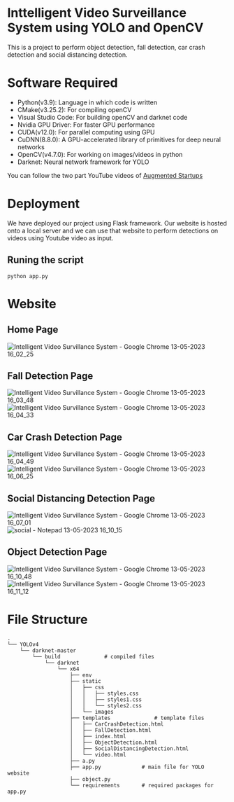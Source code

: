 # Inttelligent Video Surveillance System using YOLO and OpenCV

This is a project to perform object detection, fall detection, car crash detection and social distancing detection.

# Software Required
- Python(v3.9): Language in which code is written
- CMake(v3.25.2): For compiling openCV
- Visual Studio Code: For building openCV and darknet code
- Nvidia GPU Driver: For faster GPU performance
- CUDA(v12.0): For parallel computing using GPU
- CuDNN(8.8.0): A GPU-accelerated library of primitives for deep neural networks
- OpenCV(v4.7.0): For working on images/videos in python
- Darknet: Neural network framework for YOLO

You can follow the two part YouTube videos of [Augmented Startups](https://www.youtube.com/watch?v=5pYh1rFnNZs&ab_channel=AugmentedStartups)

# Deployment
We have deployed our project using Flask framework. Our website is hosted onto a local server and we can use that website to perform detections
on videos using Youtube video as input.

## Runing the script
```
python app.py
```

# Website

## Home Page

![Intelligent Video Survillance System - Google Chrome 13-05-2023 16_02_25](https://github.com/anubhavshail/Video_analyzer/assets/75006992/9d804ec4-5de1-4bdf-a9ef-671a03284c31)


## Fall Detection Page

![Intelligent Video Survillance System - Google Chrome 13-05-2023 16_03_48](https://github.com/anubhavshail/Video_analyzer/assets/75006992/8b902dcc-8019-4dfd-8e68-afe869c021b9)
![Intelligent Video Survillance System - Google Chrome 13-05-2023 16_04_33](https://github.com/anubhavshail/Video_analyzer/assets/75006992/ef993998-5f9b-4ea7-b987-63bc54f76b2c)


## Car Crash Detection Page

![Intelligent Video Survillance System - Google Chrome 13-05-2023 16_04_49](https://github.com/anubhavshail/Video_analyzer/assets/75006992/d286b8b5-1cd4-427d-951b-6dd5f847c1f2)
![Intelligent Video Survillance System - Google Chrome 13-05-2023 16_06_25](https://github.com/anubhavshail/Video_analyzer/assets/75006992/dd4d08b6-12e9-4141-9c65-551583380141)


## Social Distancing Detection Page

![Intelligent Video Survillance System - Google Chrome 13-05-2023 16_07_01](https://github.com/anubhavshail/Video_analyzer/assets/75006992/412ae985-3275-409a-a214-cf39f94dc80a)
![social - Notepad 13-05-2023 16_10_15](https://github.com/anubhavshail/Video_analyzer/assets/75006992/a90eaf84-1fdf-4dc4-bf8b-9dc53fa62be5)


## Object Detection Page

![Intelligent Video Survillance System - Google Chrome 13-05-2023 16_10_48](https://github.com/anubhavshail/Video_analyzer/assets/75006992/ba7cfedc-399e-4e35-b8c3-850619efe319)
![Intelligent Video Survillance System - Google Chrome 13-05-2023 16_11_12](https://github.com/anubhavshail/Video_analyzer/assets/75006992/b0abde0a-595b-427b-9fc0-1a4e9f569b34)

# File Structure
```
.
└── YOLOv4
    └── darknet-master
        └── build              # compiled files
            └── darknet
                └── x64
                    ├── env
                    ├── static
                    │   ├── css
                    │   │   ├── styles.css
                    │   │   ├── styles1.css
                    │   │   └── styles2.css
                    │   └── images
                    ├── templates              # template files
                    │   ├── CarCrashDetection.html
                    │   ├── FallDetection.html
                    │   ├── index.html
                    │   ├── ObjectDetection.html
                    │   ├── SocialDistancingDetection.html
                    │   └── video.html
                    ├── a.py
                    ├── app.py             # main file for YOLO website
                    ├── object.py
                    └── requirements       # required packages for app.py
 ```
